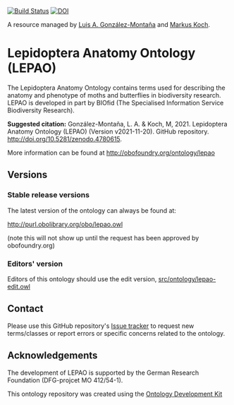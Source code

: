 [![Build Status](https://travis-ci.org/luis-gonzalez-m/lepao.svg?branch=master)](https://travis-ci.org/luis-gonzalez-m/lepao)
[![DOI](https://zenodo.org/badge/330804917.svg)](https://zenodo.org/badge/latestdoi/330804917)

A resource managed by [Luis A. González-Montaña](https://github.com/luis-gonzalez-m) and [Markus Koch](https://github.com/mjklep).

# Lepidoptera Anatomy Ontology (LEPAO)

The Lepidoptera Anatomy Ontology contains terms used for describing the anatomy and phenotype of moths and butterflies in biodiversity research.
LEPAO is developed in part by BIOfid (The Specialised Information Service Biodiversity Research).

**Suggested citation:** González-Montaña, L. A. & Koch, M, 2021. Lepidoptera Anatomy Ontology (LEPAO) (Version v2021-11-20). GitHub repository. http://doi.org/10.5281/zenodo.4780615.

More information can be found at http://obofoundry.org/ontology/lepao

## Versions

### Stable release versions

The latest version of the ontology can always be found at:

http://purl.obolibrary.org/obo/lepao.owl

(note this will not show up until the request has been approved by obofoundry.org)

### Editors' version

Editors of this ontology should use the edit version, [src/ontology/lepao-edit.owl](src/ontology/lepao-edit.owl)

## Contact

Please use this GitHub repository's [Issue tracker](https://github.com/insect-morphology/lepao/issues) to request new terms/classes or report errors or specific concerns related to the ontology.

## Acknowledgements

The development of LEPAO is supported by the German Research Foundation (DFG-projcet MO 412/54-1).

This ontology repository was created using the [Ontology Development Kit](https://github.com/INCATools/ontology-development-kit)
